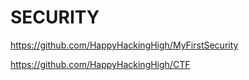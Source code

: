 # SECURITY


https://github.com/HappyHackingHigh/MyFirstSecurity

https://github.com/HappyHackingHigh/CTF



